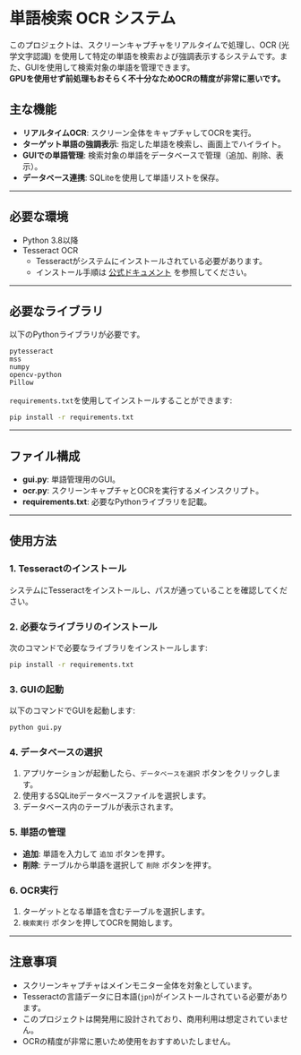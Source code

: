 # 単語検索 OCR システム

このプロジェクトは、スクリーンキャプチャをリアルタイムで処理し、OCR (光学文字認識) を使用して特定の単語を検索および強調表示するシステムです。また、GUIを使用して検索対象の単語を管理できます。  
**GPUを使用せず前処理もおそらく不十分なためOCRの精度が非常に悪いです。**

## 主な機能

- **リアルタイムOCR**: スクリーン全体をキャプチャしてOCRを実行。
- **ターゲット単語の強調表示**: 指定した単語を検索し、画面上でハイライト。
- **GUIでの単語管理**: 検索対象の単語をデータベースで管理（追加、削除、表示）。
- **データベース連携**: SQLiteを使用して単語リストを保存。

---

## 必要な環境

- Python 3.8以降
- Tesseract OCR
  - Tesseractがシステムにインストールされている必要があります。
  - インストール手順は [公式ドキュメント](https://github.com/tesseract-ocr/tesseract) を参照してください。

---

## 必要なライブラリ

以下のPythonライブラリが必要です。

```
pytesseract
mss
numpy
opencv-python
Pillow
```

`requirements.txt`を使用してインストールすることができます:

```bash
pip install -r requirements.txt
```

---

## ファイル構成

- **gui.py**: 単語管理用のGUI。
- **ocr.py**: スクリーンキャプチャとOCRを実行するメインスクリプト。
- **requirements.txt**: 必要なPythonライブラリを記載。

---

## 使用方法

### 1. Tesseractのインストール

システムにTesseractをインストールし、パスが通っていることを確認してください。

### 2. 必要なライブラリのインストール

次のコマンドで必要なライブラリをインストールします:

```bash
pip install -r requirements.txt
```

### 3. GUIの起動

以下のコマンドでGUIを起動します:

```bash
python gui.py
```

### 4. データベースの選択

1. アプリケーションが起動したら、`データベースを選択` ボタンをクリックします。
2. 使用するSQLiteデータベースファイルを選択します。
3. データベース内のテーブルが表示されます。

### 5. 単語の管理

- **追加**: 単語を入力して `追加` ボタンを押す。
- **削除**: テーブルから単語を選択して `削除` ボタンを押す。

### 6. OCR実行

1. ターゲットとなる単語を含むテーブルを選択します。
2. `検索実行` ボタンを押してOCRを開始します。

---

## 注意事項

- スクリーンキャプチャはメインモニター全体を対象としています。
- Tesseractの言語データに日本語(`jpn`)がインストールされている必要があります。
- このプロジェクトは開発用に設計されており、商用利用は想定されていません。
- OCRの精度が非常に悪いため使用をおすすめいたしません。


